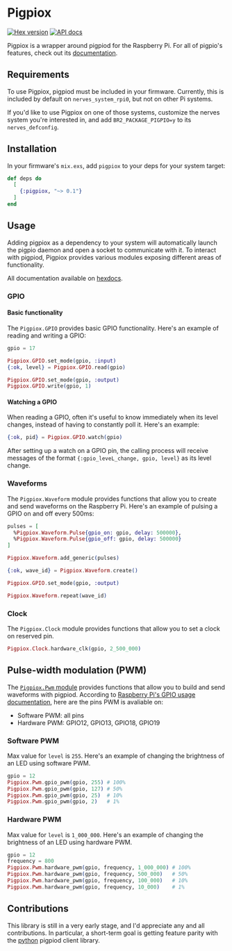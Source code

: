 # Pigpiox

[![Hex version](https://img.shields.io/hexpm/v/pigpiox.svg "Hex version")](https://hex.pm/packages/pigpiox)
[![API docs](https://img.shields.io/hexpm/v/pigpiox.svg?label=hexdocs)](https://hexdocs.pm/pigpiox/Circuits.GPIO.html)

Pigpiox is a wrapper around pigpiod for the Raspberry Pi. For all of pigpio's features, check out its [documentation](http://abyz.me.uk/rpi/pigpio/).

## Requirements

To use Pigpiox, pigpiod must be included in your firmware. Currently, this is included by default on `nerves_system_rpi0`, but not on other Pi systems.

If you'd like to use Pigpiox on one of those systems, customize the nerves system you're interested in, and add `BR2_PACKAGE_PIGPIO=y` to its `nerves_defconfig`.

## Installation

In your firmware's `mix.exs`, add `pigpiox` to your deps for your system target:

```elixir
def deps do
  [
    {:pigpiox, "~> 0.1"}
  ]
end
```

## Usage

Adding pigpiox as a dependency to your system will automatically launch the pigpio daemon and open a socket to communicate with it. To interact with pigpiod, Pigpiox provides various modules exposing different areas of functionality.

All documentation available on [hexdocs](https://hexdocs.pm/pigpiox/).

### GPIO

#### Basic functionality

The `Pigpiox.GPIO` provides basic GPIO functionality. Here's an example of reading and writing a GPIO:

```elixir
gpio = 17

Pigpiox.GPIO.set_mode(gpio, :input)
{:ok, level} = Pigpiox.GPIO.read(gpio)

Pigpiox.GPIO.set_mode(gpio, :output)
Pigpiox.GPIO.write(gpio, 1)
```

#### Watching a GPIO

When reading a GPIO, often it's useful to know immediately when its level changes, instead of having to constantly poll it. Here's an example:

```elixir
{:ok, pid} = Pigpiox.GPIO.watch(gpio)
```

After setting up a watch on a GPIO pin, the calling process will receive messages of the format `{:gpio_leveL_change, gpio, level}` as its level change.

### Waveforms

The `Pigpiox.Waveform` module provides functions that allow you to create and send waveforms on the Raspberry Pi. Here's an example of pulsing a GPIO on and off every 500ms:

```elixir
pulses = [
  %Pigpiox.Waveform.Pulse{gpio_on: gpio, delay: 500000},
  %Pigpiox.Waveform.Pulse{gpio_off: gpio, delay: 500000}
]

Pigpiox.Waveform.add_generic(pulses)

{:ok, wave_id} = Pigpiox.Waveform.create()

Pigpiox.GPIO.set_mode(gpio, :output)

Pigpiox.Waveform.repeat(wave_id)
```

### Clock

The `Pigpiox.Clock` module provides functions that allow you to set a clock on reserved pin.

```elixir
Pigpiox.Clock.hardware_clk(gpio, 2_500_000)
```

## Pulse-width modulation (PWM)

The [`Pigpiox.Pwm` module](https://hexdocs.pm/pigpiox/Pigpiox.Pwm.html#content) provides functions that allow you to build and send waveforms with pigpiod.
According to [Raspberry Pi's GPIO usage documentation](https://www.raspberrypi.org/documentation/usage/gpio/), here are the pins PWM is avaliable on:

- Software PWM: all pins
- Hardware PWM: GPIO12, GPIO13, GPIO18, GPIO19

### Software PWM

Max value for `level` is `255`. Here's an example of changing the brightness of an LED using software PWM.

```elixir
gpio = 12
Pigpiox.Pwm.gpio_pwm(gpio, 255) # 100%
Pigpiox.Pwm.gpio_pwm(gpio, 127) # 50%
Pigpiox.Pwm.gpio_pwm(gpio, 25)  # 10%
Pigpiox.Pwm.gpio_pwm(gpio, 2)   # 1%
```

### Hardware PWM

Max value for `level` is `1_000_000`. Here's an example of changing the brightness of an LED using hardware PWM.

```elixir
gpio = 12
frequency = 800
Pigpiox.Pwm.hardware_pwm(gpio, frequency, 1_000_000) # 100%
Pigpiox.Pwm.hardware_pwm(gpio, frequency, 500_000)   # 50%
Pigpiox.Pwm.hardware_pwm(gpio, frequency, 100_000)   # 10%
Pigpiox.Pwm.hardware_pwm(gpio, frequency, 10_000)    # 1%
```

## Contributions

This library is still in a very early stage, and I'd appreciate any and all contributions. In particular, a short-term goal is getting feature parity with the [python](http://abyz.co.uk/rpi/pigpio/python.html) pigpiod client library.
